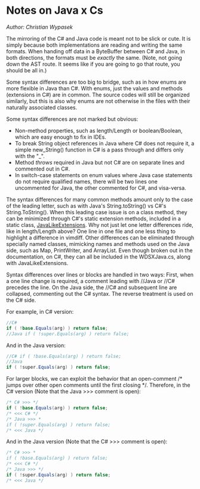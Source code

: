 ﻿# Notes on Java x Cs

<i>Author: Christian Wypasek</i>

The mirroring of the C# and Java code is meant not to be slick or cute. It is simply because both implementations are reading and writing
the same formats.  When handing off data in a ByteBuffer between C# and Java, in both directions, the formats must be <i>exactly</i> the
same.  (Note, not going down the AST route. It seems like if you are going to go that route, you should be all in.)

Some syntax differences are too big to bridge, such as in how enums are more flexible in Java than C#.  With enums, just the values and
methods (extensions in C#) are in common.  The source codes will still be organized similarly, but this is also why enums are not otherwise
in the files with their naturally associated classes.

Some syntax differences are not marked but obvious:
<ul>
<li>Non-method properties, such as length/Length or boolean/Boolean, which are easy enough to fix in IDEs.</li>
<li>To break String object references in Java where C# does not require it, a simple new_String() function in C# is a pass through 
and differs only with the "_".</li>
<li>Method <i>throws</i> required in Java but not C# are on separate lines and commented out in C#.</li>
<li>In switch-case statements on enum values where Java case statements do not require qualified names, there will be two lines
one uncommented for Java, the other commented for C#, and visa-versa.</li>
</ul>

The syntax differences for many common methods amount only to the case of the leading letter, such as with
Java's String.toString() vs C#'s String.ToString().  When this leading case issue is on a class method, they can be minimized through C#'s 
static extension methods,
included in a static class, [JavaLikeExtensions](../../**/obj/WDS-Cs/com.WDataSci.WDS.JavaLikeExtensions.yml).
Why not just let one letter differences ride, like in length/Length above? One line in one file and one less thing to
highlight a difference in vimdiff.
Other differences can be eliminated through specially named classes, mimicking
names and methods used on the Java side, such as Map, PrintWriter, and ArrayList.  Even though broken out in the documentation,
on C#, they can all be included in the WDSXJava.cs, along with JavaLikeExtensions.

Syntax differences over lines or blocks are handled in two ways:  First, when a one line change is required, a comment leading
with //Java or //C# precedes the line.  On the Java side, the //C# and subsequent line are collapsed, commenting out the C# syntax.
The reverse treatment is used on the C# side. 

For example, in C# version:
```cs
//C#
if ( !base.Equals(arg) ) return false;
//Java if ( !super.Equals(arg) ) return false;
```
And in the Java version:
```cs
//C# if ( !base.Equals(arg) ) return false;
//Java 
if ( !super.Equals(arg) ) return false;
```

For larger blocks, we can exploit the behavior that an open-comment /* jumps over other open comments until the first closing */.
Therefore, in the C# version (Note that the Java >>> comment is open):
```cs
/* C# >>> */
if ( !base.Equals(arg) ) return false;
/* <<< C# */
/* Java >>> *   
if ( !super.Equals(arg) ) return false;
/* <<< Java */
```
And in the Java version (Note that the C# >>> comment is open):
```cs
/* C# >>> *
if ( !base.Equals(arg) ) return false;
/* <<< C# */
/* Java >>> */
if ( !super.Equals(arg) ) return false;
/* <<< Java */
```


